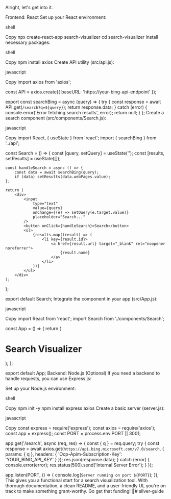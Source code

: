 Alright, let's get into it.

Frontend: React
Set up your React environment:

shell

Copy
npx create-react-app search-visualizer
cd search-visualizer
Install necessary packages:

shell

Copy
npm install axios
Create API utility (src/api.js):

javascript

Copy
import axios from 'axios';

const API = axios.create({
    baseURL: 'https://your-bing-api-endpoint'
});

export const searchBing = async (query) => {
    try {
        const response = await API.get(`/search?q=${query}`);
        return response.data;
    } catch (error) {
        console.error('Error fetching search results', error);
        return null;
    }
};
Create a search component (src/components/Search.js):

javascript

Copy
import React, { useState } from 'react';
import { searchBing } from '../api';

const Search = () => {
    const [query, setQuery] = useState('');
    const [results, setResults] = useState([]);

    const handleSearch = async () => {
        const data = await searchBing(query);
        if (data) setResults(data.webPages.value);
    };

    return (
        <div>
            <input
                type="text"
                value={query}
                onChange={(e) => setQuery(e.target.value)}
                placeholder="Search..."
            />
            <button onClick={handleSearch}>Search</button>
            <ul>
                {results.map((result) => (
                    <li key={result.id}>
                        <a href={result.url} target="_blank" rel="noopener noreferrer">
                            {result.name}
                        </a>
                    </li>
                ))}
            </ul>
        </div>
    );
};

export default Search;
Integrate the component in your app (src/App.js):

javascript

Copy
import React from 'react';
import Search from './components/Search';

const App = () => {
    return (
        <div className="App">
            <h1>Search Visualizer</h1>
            <Search />
        </div>
    );
};

export default App;
Backend: Node.js (Optional)
If you need a backend to handle requests, you can use Express.js:

Set up your Node.js environment:

shell

Copy
npm init -y
npm install express axios
Create a basic server (server.js):

javascript

Copy
const express = require('express');
const axios = require('axios');
const app = express();
const PORT = process.env.PORT || 3001;

app.get('/search', async (req, res) => {
    const { q } = req.query;
    try {
        const response = await axios.get(`https://api.bing.microsoft.com/v7.0/search`, {
            params: { q },
            headers: { 'Ocp-Apim-Subscription-Key': 'YOUR_BING_API_KEY' }
        });
        res.json(response.data);
    } catch (error) {
        console.error(error);
        res.status(500).send('Internal Server Error');
    }
});

app.listen(PORT, () => {
    console.log(`Server running on port ${PORT}`);
});
This gives you a functional start for a search visualization tool. With thorough documentation, a clean README, and a user-friendly UI, you're on track to make something grant-worthy. Go get that funding! 🚀# silver-guide
